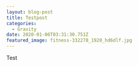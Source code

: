 ```yaml
---
layout: blog-post
title: Testpost
categories:
  - Gravity
date: 2020-01-06T03:31:30.751Z
featured_image: fitness-332278_1920_hd6dlf.jpg
---
```

Test
